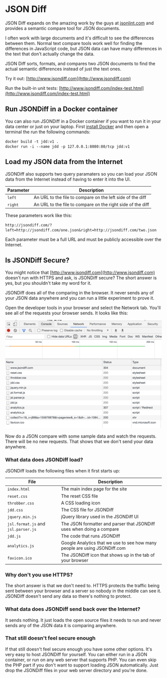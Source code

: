 JSON Diff
==================================================

JSON Diff expands on the amazing work by the guys at [jsonlint.com](http://www.jsonlint.com) and provides a semantic compare tool for JSON documents.

I often work with large documents and it's difficult to see the differences between them.  Normal text compare tools work well for finding the differences in JavaScript code, but JSON data can have many differences in the text that don't actually change the data.  

JSON Diff sorts, formats, and compares two JSON documents to find the actual semantic differences instead of just the text ones.

Try it out:  [http://www.jsondiff.com](http://www.jsondiff.com)

Run the built-in unit tests:  [http://www.jsondiff.com/index-test.html](http://www.jsondiff.com/index-test.html)


## Run JSONDiff in a Docker container

You can also run JSONDiff in a Docker container if you want to run it in your data center or just on your laptop.  First [install Docker](https://docs.docker.com/get-docker/) and then open a terminal the run the following commands:

```
docker build -t jdd:v1 .
docker run -i --name jdd -p 127.0.0.1:8080:80/tcp jdd:v1
```

## Load my JSON data from the Internet

JSONDiff also supports two query paramaters so you can load your JSON data from the Internet instead of having to enter it into the UI.  

| Parameter | Description |
| --- | --- |
| `left` | An URL to the file to compare on the left side of the diff |
| `right` | An URL to the file to compare on the right side of the diff |

These parameters work like this:

```
http://jsondiff.com/?left=http://jsondiff.com/one.json&right=http://jsondiff.com/two.json
```

Each parameter must be a full URL and must be publicly accessible over the Internet.

## Is JSONDiff Secure?

You might notice that [http://www.jsondiff.com](http://www.jsondiff.com) doesn't run with HTTPS and ask, is JSONDiff secure?  The short answer is yes, but you shouldn't take my word for it.  

JSONDiff does all of the comparing in the browser.  It never sends any of your JSON data anywhere and you can run a little experiment to prove it.  

Open the developer tools in your browser and select the Network tab.  You'll see all of the requests your browser sends.  It looks like this:

![Network tools image](network_traffic.png)

Now do a JSON compare with some sample data and watch the requests.  There will be no new requests.  That shows that we don't send your data anywhere.

### What data does JSONDiff load?

JSONDiff loads the following files when it first starts up:

| File | Description |
| --- | --- |
| `index.html` | The main index page for the site |
| `reset.css` | The reset CSS file |
| `throbber.css` | A CSS loading icon |
| `jdd.css` | The CSS file for JSONDiff |
| `jquery.min.js` | jQuery library used in the JSONDiff UI |
| `jsl.format.js` and `jsl.parser.js` | The JSON formatter and parser that JSONDiff uses when doing a compare |
| `jdd.js` | The code that runs JSONDiff |
| `analytics.js` | Google Analytics that we use to see how many people are using JSONDiff.com |
| `favicon.ico` | The JSONDiff icon that shows up in the tab of your browser |

### Why don't you use HTTPS?

The short answer is that we don't need to.  HTTPS protects the traffic being sent between your browser and a server so nobody in the middle can see it.  JSONDiff doesn't send any data so there's nothing to protect.

### What data does JSONDiff send back over the Internet?

It sends nothing.  It just loads the open source files it needs to run and never sends any of the JSON data it is comparing anywhere.

### That still doesn't feel secure enough

If that still doesn't feel secure enough you have some other options.  It's very easy to host JSONDiff for yourself.  You can either run in a JSON container, or run on any web server that supports PHP.  You can even skip the PHP part if you don't want to support loading JSON automatically.  Just drop the JSONDiff files in your web server directory and you're done.